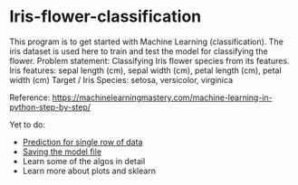 # Iris-flower-classification
This program is to get started with Machine Learning (classification). The iris dataset is used here to train and test the model for classifying the flower.
Problem statement: Classifying Iris flower species from its features.
Iris features: sepal length (cm), sepal width (cm), petal length (cm), petal width (cm)
Target / Iris Species: setosa, versicolor, virginica

Reference: https://machinelearningmastery.com/machine-learning-in-python-step-by-step/

Yet to do:
* [Prediction for single row of data](https://machinelearningmastery.com/make-predictions-scikit-learn/)
* [Saving the model file](https://machinelearningmastery.com/save-load-machine-learning-models-python-scikit-learn/)
* Learn some of the algos in detail
* Learn more about plots and sklearn
